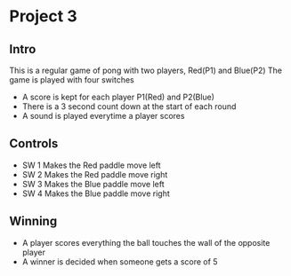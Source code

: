 # Project 3
## Intro

This is a regular game of pong with two players, Red(P1) and Blue(P2)
The game is played with four switches
- A score is kept for each player P1(Red) and P2(Blue)
- There is a 3 second count down at the start of each round
- A sound is played everytime a player scores

## Controls

- SW 1 Makes the Red paddle move left
- SW 2 Makes the Red paddle move right
- SW 3 Makes the Blue paddle move left
- SW 4 Makes the Blue paddle move right

## Winning

- A player scores everything the ball touches the wall of the opposite player
- A winner is decided when someone gets a score of 5
